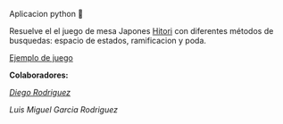 Aplicacion python 🐍

Resuelve el el juego de mesa Japones [Hitori](https://es.wikipedia.org/wiki/Hitori) con diferentes métodos de busquedas: espacio de estados, ramificacion y poda.

[Ejemplo de juego](https://es.puzzle-hitori.com/)

**Colaboradores:**

[*Diego Rodriguez*](https://github.com/dierodfer)

*Luis Miguel Garcia Rodriguez*
